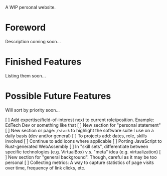 A WIP personal website.

# Foreword

Description coming soon...

# Finished Features

Listing them soon...


# Possible Future Features

Will sort by priority soon...

[ ] Add expertise/field-of-interest next to current role/position. Example: EdTech Dev or something like that 
[ ] New section for "personal statement"
[ ] New section or page: `/stack` to highlight the software suite I use on a daily basis (dev and/or general)
[ ] To projects add: dates, role, skills involved
[ ] Continue to add icons where applicable
[ ] Porting JavaScript to Rust-generated WebAssembly
[ ] In "skill sets", differentiate between specific technologies (e.g. VirtualBox) v.s. "meta" idea (e.g. virtualization) 
[ ] New section for "general background". Though, careful as it may be too personal
[ ] Collecting metrics: A way to capture statistics of page visits over time, frequency of link clicks, etc.